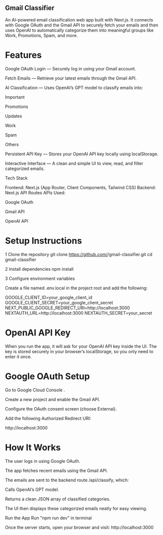 ## Gmail Classifier

An AI-powered email classification web app built with Next.js.
It connects with Google OAuth and the Gmail API to securely fetch your emails and then uses OpenAI to automatically categorize them into meaningful groups like Work, Promotions, Spam, and more.

# Features

 Google OAuth Login — Securely log in using your Gmail account.

 Fetch Emails — Retrieve your latest emails through the Gmail API.

 AI Classification — Uses OpenAI’s GPT model to classify emails into:

Important

Promotions

Updates

Work

Spam

Others

 Persistent API Key — Stores your OpenAI API key locally using localStorage.

 Interactive Interface — A clean and simple UI to view, read, and filter categorized emails.

 Tech Stack

Frontend: Next.js (App Router, Client Components, Tailwind CSS)
Backend: Next.js API Routes
APIs Used:

Google OAuth

Gmail API

OpenAI API

# Setup Instructions
1 Clone the repository
git clone https://github.com/<your-github-username>/gmail-classifier.git
cd gmail-classifier

2 Install dependencies
npm install

3 Configure environment variables

Create a file named .env.local in the project root and add the following:

GOOGLE_CLIENT_ID=your_google_client_id
GOOGLE_CLIENT_SECRET=your_google_client_secret
NEXT_PUBLIC_GOOGLE_REDIRECT_URI=http://localhost:3000
NEXTAUTH_URL=http://localhost:3000
NEXTAUTH_SECRET=your_secret

# OpenAI API Key

When you run the app, it will ask for your OpenAI API key inside the UI.
The key is stored securely in your browser’s localStorage, so you only need to enter it once.

# Google OAuth Setup

Go to Google Cloud Console
.

Create a new project and enable the Gmail API.

Configure the OAuth consent screen (choose External).

Add the following Authorized Redirect URI:

http://localhost:3000

# How It Works

The user logs in using Google OAuth.

The app fetches recent emails using the Gmail API.

The emails are sent to the backend route /api/classify, which:

Calls OpenAI’s GPT model.

Returns a clean JSON array of classified categories.

The UI then displays these categorized emails neatly for easy viewing.

Run the App
Run "npm run dev" in terminal


Once the server starts, open your browser and visit:
http://localhost:3000

